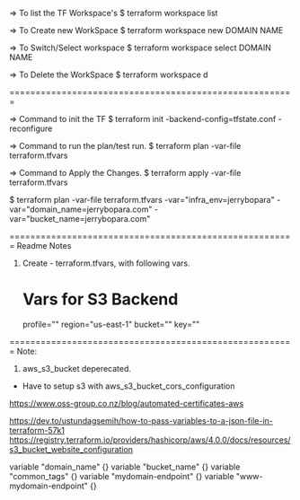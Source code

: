=> To list the TF Workspace's 
$ terraform workspace list

=> To Create new WorkSpace
$ terraform workspace new DOMAIN NAME

=> To Switch/Select workspace
$ terraform workspace select DOMAIN NAME

=> To Delete the WorkSpace
$ terraform workspace d

=======================================================

=> Command to init the TF
$ terraform init -backend-config=tfstate.conf -reconfigure

=> Command to run the plan/test run.
$ terraform plan -var-file terraform.tfvars

=> Command to Apply the Changes.
$ terraform apply -var-file terraform.tfvars 

$ terraform plan -var-file terraform.tfvars -var="infra_env=jerrybopara" -var="domain_name=jerrybopara.com" -var="bucket_name=jerrybopara.com"

=======================================================
Readme Notes 
1) Create - terraform.tfvars, with following vars.
    # Vars for S3 Backend 
    profile=""
    region="us-east-1"
    bucket=""
    key=""



=======================================================
Note:
1) aws_s3_bucket deperecated.
  - Have to setup s3 with aws_s3_bucket_cors_configuration

https://www.oss-group.co.nz/blog/automated-certificates-aws


https://dev.to/ustundagsemih/how-to-pass-variables-to-a-json-file-in-terraform-57k1
https://registry.terraform.io/providers/hashicorp/aws/4.0.0/docs/resources/s3_bucket_website_configuration


variable "domain_name" {}
variable "bucket_name" {}
variable "common_tags" {}
variable "mydomain-endpoint" {}
variable "www-mydomain-endpoint" {}